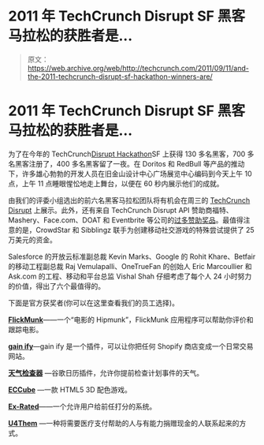 # 2011 年 TechCrunch Disrupt SF 黑客马拉松的获胜者是...

> 原文：<https://web.archive.org/web/http://techcrunch.com/2011/09/11/and-the-2011-techcrunch-disrupt-sf-hackathon-winners-are/>

# 2011 年 TechCrunch Disrupt SF 黑客马拉松的获胜者是…

为了在今年的 TechCrunch[Disrupt Hackathon](https://web.archive.org/web/20230205001833/http://disrupt.beta.techcrunch.com/)SF 上获得 130 多名黑客，700 多名黑客注册了，400 多名黑客留了一夜。在 Doritos 和 RedBull 等产品的推动下，许多雄心勃勃的开发人员在旧金山设计中心广场展览中心编码到今天上午 10 点，上午 11 点睡眼惺忪地走上舞台，以便在 60 秒内展示他们的成就。

由我们的评委小组选出的前六名黑客马拉松团队将有机会在周三的 [TechCrunch Disrupt](https://web.archive.org/web/20230205001833/http://disrupt.beta.techcrunch.com/) 上展示。此外，还有来自 TechCrunch Disrupt API 赞助商福特、Mashery、Face.com、DOAT 和 Eventbrite 等公司的[过多赞助奖品](https://web.archive.org/web/20230205001833/http://disrupt.beta.techcrunch.com/SF2011/2011/09/09/custom-hackathon-contests-and-awards/)。最值得注意的是，CrowdStar 和 Sibblingz 联手为创建移动社交游戏的特殊尝试提供了 25 万美元的资金。

Salesforce 的开放云标准副总裁 Kevin Marks、Google 的 Rohit Khare、Betfair 的移动工程副总裁 Raj Vemulapalli、OneTrueFan 的创始人 Eric Marcoullier 和 Ask.com 的工程、移动和平台总监 Vishal Shah 仔细考虑了每个人 24 小时努力的价值，得出了六个最值得的。

下面是官方获奖者(你可以在这里查看我们的员工选择)。

**[FlickMunk](https://web.archive.org/web/20230205001833/http://disrupt.flickmunk.com/)**——一个“电影的 Hipmunk”，FlickMunk 应用程序可以帮助你评价和跟踪电影。

**[gain ify](https://web.archive.org/web/20230205001833/http://www.gainify.com/)**—gain ify 是一个插件，可以让你把任何 Shopify 商店变成一个日常交易网站。

**[天气检查器](https://web.archive.org/web/20230205001833/https://www.google.com/calendar/b/0/render?gadgeturl=http%3A%2F%2Fredsunsoft.com%2Fweatherchecker%2Findex.php?t=4690)** —谷歌日历插件，允许你提前检查计划事件的天气。

**[ECCube](https://web.archive.org/web/20230205001833/http://ghost-hack.com/cube/)** —一款 HTML5 3D 配色游戏。

**[Ex-Rated](https://web.archive.org/web/20230205001833/http://www.exrated.info/)**——一个允许用户给前任打分的系统。

**[U4Them](https://web.archive.org/web/20230205001833/http://www.u4them.org/)** —一种将需要医疗支付帮助的人与有能力捐赠现金的人联系起来的方式。